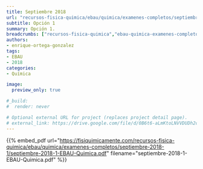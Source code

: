 ```yaml
---
title: Septiembre 2018
url: "recursos-fisica-quimica/ebau/quimica/examenes-completos/septiembre-2018-1"
subtitle: Opción 1
summary: Opción 1.
breadcrumbs: ["recursos-fisica-quimica","ebau-quimica-examenes-completos"]
authors:
- enrique-ortega-gonzalez
tags:
- EBAU
- 2018
categories:
- Química

image:
  preview_only: true

#_build:
#  render: never

# Optional external URL for project (replaces project detail page).
# external_link: https://drive.google.com/file/d/0B6t6-aLmKtoLNVVDUDh2c21IWEk/view
---
```


{{% embed_pdf url="https://fisiquimicamente.com/recursos-fisica-quimica/ebau/quimica/examenes-completos/septiembre-2018-1/septiembre-2018-1-EBAU-Quimica.pdf" filename="septiembre-2018-1-EBAU-Quimica.pdf" %}}
